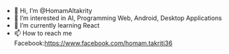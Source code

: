 - 👋 Hi, I’m @HomamAltakrity
- 👀 I’m interested in AI, Programming Web, Android, Desktop Applications
- 🌱 I’m currently learning React
- 📫 How to reach me Facebook:https://www.facebook.com/homam.takriti36


<!---
HomamAltakrity/HomamAltakrity is a ✨ special ✨ repository because its `README.md` (this file) appears on your GitHub profile.
You can click the Preview link to take a look at your changes.
--->
